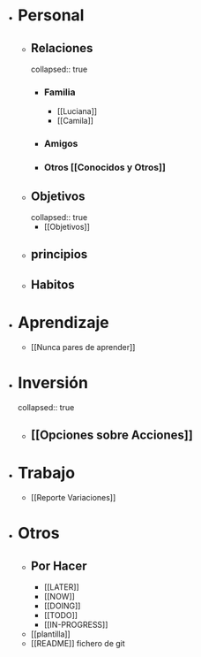- # Personal
	- ## Relaciones
	  collapsed:: true
		- ### Familia
			- [[Luciana]]
			- [[Camila]]
		- ### Amigos
		- ### Otros [[Conocidos y Otros]]
	- ## Objetivos
	  collapsed:: true
		- [[Objetivos]]
	- ## principios
	- ## Habitos
- # Aprendizaje
	- [[Nunca pares de aprender]]
- # Inversión
  collapsed:: true
	- ## [[Opciones sobre Acciones]]
- # Trabajo
	- [[Reporte Variaciones]]
- # Otros
	- ## Por Hacer
		- [[LATER]]
		- [[NOW]]
		- [[DOING]]
		- [[TODO]]
		- [[IN-PROGRESS]]
	- [[plantilla]]
	- [[README]] fichero de git